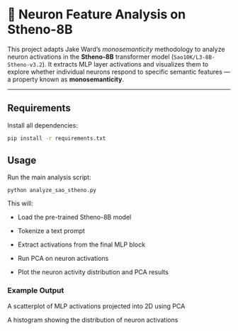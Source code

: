 # 🧠 Neuron Feature Analysis on Stheno-8B

This project adapts Jake Ward’s *monosemanticity* methodology to analyze neuron activations in the **Stheno-8B** transformer model (`Sao10K/L3-8B-Stheno-v3.2`). It extracts MLP layer activations and visualizes them to explore whether individual neurons respond to specific semantic features — a property known as **monosemanticity**.

---

## Requirements

Install all dependencies:

```bash
pip install -r requirements.txt
```

## Usage

Run the main analysis script:

 
`python analyze_sao_stheno.py`

This will:

- Load the pre-trained Stheno-8B model

- Tokenize a text prompt

- Extract activations from the final MLP block

- Run PCA on neuron activations

- Plot the neuron activity distribution and PCA results

### Example Output

A scatterplot of MLP activations projected into 2D using PCA

A histogram showing the distribution of neuron activations